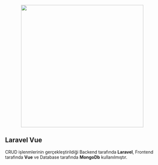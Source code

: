 <p align="center"><a href="https://laravel.com" target="_blank"><img src="https://raw.githubusercontent.com/laravel/art/master/logo-lockup/5%20SVG/2%20CMYK/1%20Full%20Color/laravel-logolockup-cmyk-red.svg" width="400"></a></p>

## Laravel Vue

CRUD işlenmlerinin gerçekleştirildiği Backend tarafında **Laravel**, Frontend tarafında **Vue** ve Database tarafında **MongoDb** kullanılmıştır.
